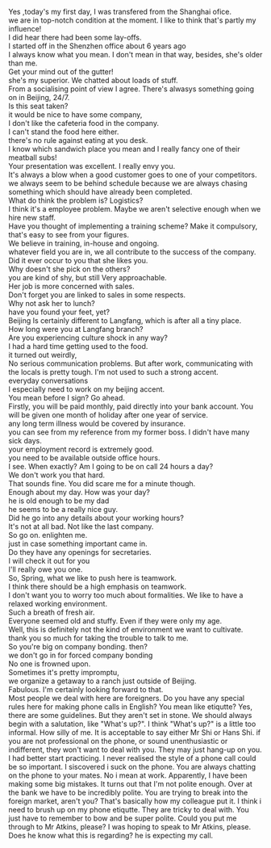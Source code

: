 Yes ,today's my first day, I was transfered from the Shanghai ofice.  
we are in top-notch condition at the moment. I like to think that's partly my influence!  
I did hear there had been some lay-offs.   
I started off in the Shenzhen office about 6 years ago  
I always know what you mean. I don't mean in that way, besides, she's older than me.  
Get your mind out of the gutter!   
she's my superior. We chatted about loads of stuff.  
From a socialising point of view I agree. There's alwasys something going on in Beijing, 24/7.  
Is this seat taken?  
it would be nice to have some company,  
I don't like the cafeteria food in the company.  
I can't stand the food here either.  
there's no rule against eating at you desk.   
I know which sandwich place you mean and I really fancy one of their meatball subs!  
Your presentation was excellent. I really envy you.  
It's always a blow when a good customer goes to one of your competitors.  
we always seem to be behind schedule because we are always chasing something which should have already been completed.  
What do think the problem is? Logistics?  
I think it's a employee problem. Maybe we aren't selective enough when we hire new staff.  
Have you thought of implementing a training scheme? Make it compulsory,  
that's easy to see from your figures.   
We believe in training, in-house and ongoing.   
whatever field you are in, we all contribute to the success of the company.  
Did it ever occur to you that she likes you.  
Why doesn't she pick on the others?  
you are kind of shy, but still Very approachable.   
Her job is more concerned with sales.  
Don't forget you are linked to sales in some respects.  
Why not ask her to lunch?   
have you found your feet, yet?  
Beijing Is certainly different to Langfang, which is after all a tiny place.  
How long were you at Langfang branch?  
Are you experiencing culture shock in any way?  
I had a hard time getting used to the food.   
it turned out weirdly,  
No serious communication problems. But after work, communicating with the locals is pretty tough. I'm not used to such a strong accent.  
everyday conversations   
I especially need to work on my beijing accent.  
You mean before I sign? Go ahead.  
Firstly, you will be paid monthly, paid directly into your bank account. You will be given one month of holiday after one year of service.  
any long term illness would be covered by insurance.  
you can see from my reference from my former boss. I didn't have many sick days.  
your employment record is extremely good.   
you need to be available outside office hours.  
I see. When exactly? Am I going to be on call 24 hours a day?  
We don't work you that hard.  
That sounds fine. You did scare me for a minute though.  
Enough about my day. How was your day?  
he is old enough to be my dad  
he seems to be a really nice guy.  
Did he go into any details about your working hours?  
It's not at all bad. Not like the last company.  
So go on. enlighten me.  
just in case something important came in.  
Do they have any openings for secretaries.  
I will check it out for you  
I'll really owe you one.  
So, Spring, what we like to push here is teamwork.   
I think there should be a high emphasis on teamwork.  
I don't want you to worry too much about formalities. We like to have a relaxed working environment.  
Such a breath of fresh air.  
Everyone seemed old and stuffy. Even if they were only my age.  
Well, this is definitely not the kind of environment we want to cultivate.   
thank you so much for taking the trouble to talk to me.  
So you're big on company bonding. then?  
we don't go in for forced company bonding  
No one is frowned upon.   
Sometimes it's pretty impromptu,  
we organize a getaway to a ranch just outside of Beijing.  
Fabulous. I'm certainly looking forward to that.  
Most people we deal with here are foreigners.
Do you have any special rules here for making phone calls in English?
You mean like etiqutte? Yes, there are some guidelines. But they aren't set in stone.
We should always begin with a salutation, like "What's up?".
I think "What's up?" is a little too informal.
How silly of me.
It is acceptable to say either Mr Shi or Hans Shi.
if you are not professional on the phone, or sound unenthusiastic or indifferent, they won't want to deal with you.
They may just hang-up on you.
I had better start practicing. I never realised the style of a phone call could be so important.
I siscovered i suck on the phone.
You are always chatting on the phone to your mates.
No i mean at work. Apparently, I have been making some big mistakes.
It turns out that I'm not polite enough.
Over at the bank we have to be incredibly polite.
You are trying to break into the foreign market, aren't you?
That's basically how my colleague put it. I think i need to brush up on my phone etiqutte.
They are tricky to deal with. You just have to remember to bow and be super polite.
Could you  put me through to Mr Atkins, please?
I was hoping to speak to Mr Atkins, please.
Does he know what this is regarding?
he is expecting my call.

